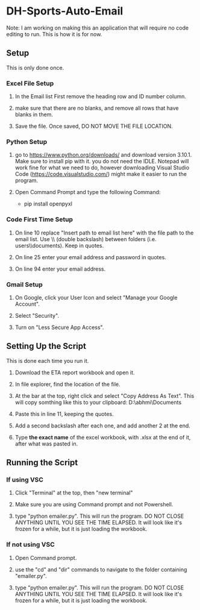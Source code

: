 # DH-Sports-Auto-Email
Note: I am working on making this an application that will require no code editing to run. This is how it is for now.
## Setup
This is only done once.
### **Excel File Setup**

1. In the Email list First remove the heading row and ID number column. 

2. make sure that there are no blanks, and remove all rows that have blanks in them. 
3. Save the file. Once saved, DO NOT MOVE THE FILE LOCATION. 

### **Python Setup**

1. go to https://www.python.org/downloads/ and download version 3.10.1. Make sure to install pip with it. you do not need the IDLE. Notepad will work fine for what we need to do, however downloading Visual Studio Code (https://code.visualstudio.com/) might make it easier to run the program. 

2. Open Command Prompt and type the following Command:
    - pip install openpyxl

### **Code First Time Setup**

1. On line 10 replace "Insert path to email list here" with the file path to the email list. Use \\\ (double backslash) between folders (i.e. users\\\documents). Keep in quotes. 

2. On line 25 enter your email address and password in quotes.

3. On line 94 enter your email address.

### **Gmail Setup**

1. On Google, click your User Icon and select "Manage your Google Account".

2. Select "Security".

3. Turn on "Less Secure App Access".

## Setting Up the Script

This is done each time you run it. 
1. Download the ETA report workbook and open it.

2. In file explorer, find the location of the file. 

3. At the bar at the top, right click and select "Copy Address As Text". This will copy somthing like this to your clipboard: D:\abhmi\Documents

4. Paste this in line 11, keeping the quotes.

5. Add a second backslash after each one, and add another 2 at the end.

6. Type **the exact name** of the excel workbook, with .xlsx at the end of it, after what was pasted in. 

## Running the Script

### If using VSC
1. Click "Terminal" at the top, then "new terminal"

2. Make sure you are using Command prompt and not Powershell.

3. type "python emailer.py". This will run the program. DO NOT CLOSE ANYTHING UNTIL YOU SEE THE TIME ELAPSED. It will look like it's frozen for a while, but it is just loading the workbook.

### If not using VSC

1. Open Command prompt.

2. use the "cd" and "dir" commands to navigate to the folder containing "emailer.py".

3. type "python emailer.py". This will run the program. DO NOT CLOSE ANYTHING UNTIL YOU SEE THE TIME ELAPSED. It will look like it's frozen for a while, but it is just loading the workbook.